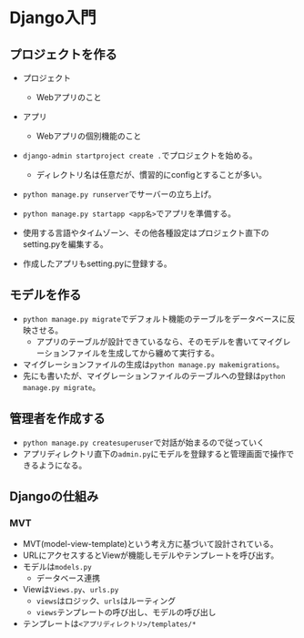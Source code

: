 # Django入門

## プロジェクトを作る

- プロジェクト
  - Webアプリのこと
- アプリ
  - Webアプリの個別機能のこと

- `django-admin startproject create .`でプロジェクトを始める。
  - ディレクトリ名は任意だが、慣習的にconfigとすることが多い。
- `python manage.py runserver`でサーバーの立ち上げ。
- `python manage.py startapp <app名>`でアプリを準備する。
- 使用する言語やタイムゾーン、その他各種設定はプロジェクト直下のsetting.pyを編集する。
- 作成したアプリもsetting.pyに登録する。

## モデルを作る

- `python manage.py migrate`でデフォルト機能のテーブルをデータベースに反映させる。
  - アプリのテーブルが設計できているなら、そのモデルを書いてマイグレーションファイルを生成してから纏めて実行する。
- マイグレーションファイルの生成は`python manage.py makemigrations`。
- 先にも書いたが、マイグレーションファイルのテーブルへの登録は`python manage.py migrate`。

## 管理者を作成する

- `python manage.py createsuperuser`で対話が始まるので従っていく
- アプリディレクトリ直下の`admin.py`にモデルを登録すると管理画面で操作できるようになる。

## Djangoの仕組み

### MVT

- MVT(model-view-template)という考え方に基づいて設計されている。
- URLにアクセスするとViewが機能しモデルやテンプレートを呼び出す。
- モデルは`models.py`
  - データベース連携
- Viewは`Views.py`、`urls.py`
  - `views`はロジック、`urls`はルーティング
  - `views`テンプレートの呼び出し、モデルの呼び出し
- テンプレートは`<アプリディレクトリ>/templates/*`
